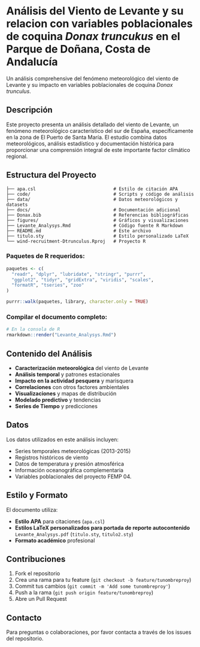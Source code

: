 # Análisis del Viento de Levante y su relacion con variables poblacionales de coquina *Donax truncukus* en el Parque de Doñana, Costa de Andalucía

Un análisis comprehensive del fenómeno meteorológico del viento de Levante y su impacto en variables poblacionales de coquina *Donax trunculus*.

## Descripción

Este proyecto presenta un análisis detallado del viento de Levante, un fenómeno meteorológico característico del sur de España, específicamente en la zona de El Puerto de Santa María. El estudio combina datos meteorológicos, análisis estadístico y documentación histórica para proporcionar una comprensión integral de este importante factor climático regional.

##  Estructura del Proyecto

```
├── apa.csl                             # Estilo de citación APA
├── code/                               # Scripts y código de análisis
├── data/                               # Datos meteorológicos y datasets
├── docs/                               # Documentación adicional
├── Donax.bib                           # Referencias bibliográficas
├── figures/                            # Gráficos y visualizaciones
├── Levante_Analysys.Rmd                # Código fuente R Markdown
├── README.md                           # Este archivo
├── titulo.sty                          # Estilo personalizado LaTeX
└── wind-recruitment-Dtrunculus.Rproj   # Proyecto R
```

### Paquetes de R requeridos:
```r
paquetes <- c(
  "readr", "dplyr", "lubridate", "stringr", "purrr",
  "ggplot2", "tidyr", "gridExtra", "viridis", "scales",
  "formatR", "tseries", "zoo"
)

purrr::walk(paquetes, library, character.only = TRUE)
```

### Compilar el documento completo:

   ```r
   # En la consola de R
   rmarkdown::render("Levante_Analysys.Rmd")
   ```

## Contenido del Análisis

- **Caracterización meteorológica** del viento de Levante
- **Análisis temporal** y patrones estacionales
- **Impacto en la actividad pesquera** y marisquera
- **Correlaciones** con otros factores ambientales
- **Visualizaciones** y mapas de distribución
- **Modelado predictivo** y tendencias
- **Series de Tiempo** y predicciones

## Datos

Los datos utilizados en este análisis incluyen:
- Series temporales meteorológicas (2013-2015)
- Registros históricos de viento
- Datos de temperatura y presión atmosférica
- Información oceanográfica complementaria
- Variables poblacionales del proyecto FEMP 04.

## Estilo y Formato

El documento utiliza:
- **Estilo APA** para citaciones (`apa.csl`)
- **Estilos LaTeX personalizados para portada de reporte autocontenido** `Levante_Analysys.pdf` (`titulo.sty`, `titulo2.sty`)
- **Formato académico** profesional

## Contribuciones

1. Fork el repositorio
2. Crea una rama para tu feature (`git checkout -b feature/tunombreproy`)
3. Commit tus cambios (`git commit -m 'Add some tunombreproy'`)
4. Push a la rama (`git push origin feature/tunombreproy`)
5. Abre un Pull Request


## Contacto

Para preguntas o colaboraciones, por favor contacta a través de los issues del repositorio.
